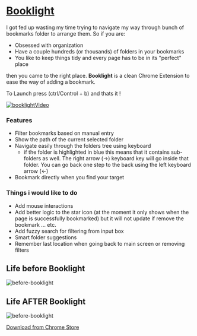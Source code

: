 [Booklight](https://chrome.google.com/webstore/detail/booklight/lkdhojpobehkcldjmileiancjjpdeakk)
==========

I got fed up wasting my time trying to navigate my way through bunch of bookmarks folder to arrange them. So if you are:
- Obsessed with organization
- Have a couple hundreds (or thousands) of folders in your bookmarks
- You like to keep things tidy and every page has to be in its "perfect" place

then you came to the right place. **Booklight** is a clean Chrome Extension to ease the way of adding a bookmark. 

To Launch press (ctrl/Control + b) and thats it !

[![booklightVideo](https://www.dropbox.com/s/dgu57k0424rnjhq/booklight_video.png?dl=1)](https://www.youtube.com/watch?v=8AB1kE6U-2g)

### Features
- Filter bookmarks based on manual entry
- Show the path of the current selected folder
- Navigate easily through the folders tree using keyboard
    - if the folder is highlighted in blue this means that it contains sub-folders as well. The right arrow (->) keyboard key will go inside that folder. You can go back one step to the back using the left keyboard arrow (<-)
- Bookmark directly when you find your target

### Things i would like to do
- Add mouse interactions
- Add better logic to the star icon (at the moment it only shows when the page is successfully bookmarked) but it will not update if remove the bookmark ... etc.
- Add fuzzy search for filtering from input box
- Smart folder suggestions
- Remember last location when going back to main screen or removing filters

## Life before Booklight
![before-booklight](http://g.recordit.co/uqYqp8o08e.gif)

## Life AFTER Booklight
![before-booklight](http://g.recordit.co/mprXGGOr1k.gif)

[Download from Chrome Store](https://chrome.google.com/webstore/detail/booklight/lkdhojpobehkcldjmileiancjjpdeakk)
